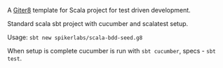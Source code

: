 A [Giter8][g8] template for Scala project for test driven development.

Standard scala sbt project with cucumber and scalatest setup.

Usage: ```sbt new spikerlabs/scala-bdd-seed.g8```

When setup is complete cucumber is run with ```sbt cucumber```, specs - ```sbt test```.

[g8]: https://www.foundweekends.org/giter8/
